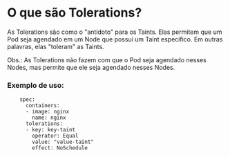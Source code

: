 # O que são Tolerations?
As Tolerations são como o "antídoto" para os Taints. Elas permitem que um Pod seja agendado em um Node que possui um Taint específico. Em outras palavras, elas "toleram" as Taints.

Obs.: As Tolerations não fazem com que o Pod seja agendado nesses Nodes, mas permite que ele seja agendado nesses Nodes.

### Exemplo de uso:
```
    spec:
      containers:
      - image: nginx
        name: nginx
      tolerations:
      - key: key-taint
        operator: Equal
        value: "value-taint"
        effect: NoSchedule
```